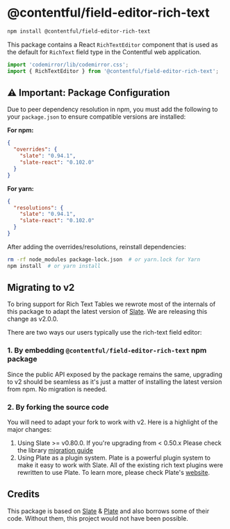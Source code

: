 # @contentful/field-editor-rich-text

```bash
npm install @contentful/field-editor-rich-text
```

This package contains a React `RichTextEditor` component that is used as the default for `RichText` field type in the Contentful web application.

```js
import 'codemirror/lib/codemirror.css';
import { RichTextEditor } from '@contentful/field-editor-rich-text';
```

## ⚠️ Important: Package Configuration

Due to peer dependency resolution in npm, you must add the following to your `package.json` to ensure compatible versions are installed:

**For npm:**

```json
{
  "overrides": {
    "slate": "0.94.1",
    "slate-react": "0.102.0"
  }
}
```

**For yarn:**

```json
{
  "resolutions": {
    "slate": "0.94.1",
    "slate-react": "0.102.0"
  }
}
```

After adding the overrides/resolutions, reinstall dependencies:

```bash
rm -rf node_modules package-lock.json  # or yarn.lock for Yarn
npm install  # or yarn install
```

## Migrating to v2

To bring support for Rich Text Tables we rewrote most of the internals of this package to adapt the latest version of [Slate][slate]. We are releasing this change as v2.0.0.

There are two ways our users typically use the rich-text field editor:

### 1. By embedding `@contentful/field-editor-rich-text` npm package

Since the public API exposed by the package remains the same, upgrading to v2 should be seamless as it's just a matter of installing the latest version from npm. No migration is needed.

### 2. By forking the source code

You will need to adapt your fork to work with v2. Here is a highlight of the major changes:

1. Using Slate >= v0.80.0. If you're upgrading from < 0.50.x Please check the library [migration guide](https://docs.slatejs.org/concepts/xx-migrating)
2. Using Plate as a plugin system. Plate is a powerful plugin system to make it easy to work with Slate. All of the existing rich text plugins were rewritten to use Plate. To learn more, please check Plate's [website][plate].

## Credits

This package is based on [Slate][slate] & [Plate][plate] and also borrows some of their code. Without them, this project would not have been possible.

[slate]: https://www.slatejs.org/
[plate]: https://platejs.org/
